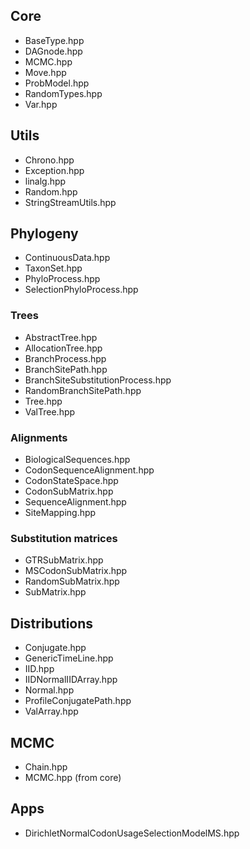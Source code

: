 ## Core ##
* BaseType.hpp
* DAGnode.hpp
* MCMC.hpp
* Move.hpp
* ProbModel.hpp
* RandomTypes.hpp
* Var.hpp
 
## Utils ##
* Chrono.hpp
* Exception.hpp
* linalg.hpp
* Random.hpp
* StringStreamUtils.hpp

## Phylogeny ##
* ContinuousData.hpp
* TaxonSet.hpp
* PhyloProcess.hpp
* SelectionPhyloProcess.hpp

### Trees ###
* AbstractTree.hpp
* AllocationTree.hpp
* BranchProcess.hpp
* BranchSitePath.hpp
* BranchSiteSubstitutionProcess.hpp
* RandomBranchSitePath.hpp
* Tree.hpp
* ValTree.hpp

### Alignments ###
* BiologicalSequences.hpp
* CodonSequenceAlignment.hpp
* CodonStateSpace.hpp
* CodonSubMatrix.hpp
* SequenceAlignment.hpp
* SiteMapping.hpp

### Substitution matrices ###
* GTRSubMatrix.hpp
* MSCodonSubMatrix.hpp
* RandomSubMatrix.hpp
* SubMatrix.hpp

## Distributions ##
* Conjugate.hpp
* GenericTimeLine.hpp
* IID.hpp
* IIDNormalIIDArray.hpp
* Normal.hpp
* ProfileConjugatePath.hpp
* ValArray.hpp

## MCMC ##
* Chain.hpp
* MCMC.hpp (from core)

## Apps ##
* DirichletNormalCodonUsageSelectionModelMS.hpp
